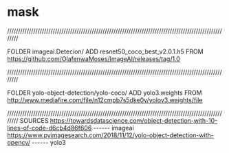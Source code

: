 # mask
////////////////////////////////////////////////////////////////////////////////////////////////////////

FOLDER imageai.Detecion/
ADD resnet50_coco_best_v2.0.1.h5 FROM https://github.com/OlafenwaMoses/ImageAI/releases/tag/1.0

////////////////////////////////////////////////////////////////////////////////////////////////////////

FOLDER yolo-object-detection/yolo-coco/
ADD yolo3.weights FROM http://www.mediafire.com/file/n12cmpb7s5dke0y/yolov3.weights/file

////////////////////////////////////////////////////////////////////////////////////////////////////////
SOURCES
https://towardsdatascience.com/object-detection-with-10-lines-of-code-d6cb4d86f606     ------ imageai
https://www.pyimagesearch.com/2018/11/12/yolo-object-detection-with-opencv/            ------ yolo3
